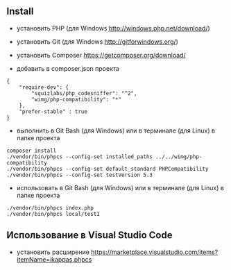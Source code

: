 
## Install

- установить PHP (для Windows http://windows.php.net/download/)

- установить Git (для Windows http://gitforwindows.org/)

- установить Composer https://getcomposer.org/download/

- добавить в composer.json проекта
```
{
    "require-dev": {
        "squizlabs/php_codesniffer": "^2",
        "wimg/php-compatibility": "*"
    },
    "prefer-stable" : true    
}
```

- выполнить в Git Bash (для Windows) или в терминале (для Linux) в папке проекта
```
composer install
./vendor/bin/phpcs --config-set installed_paths ../../wimg/php-compatibility
./vendor/bin/phpcs --config-set default_standard PHPCompatibility
./vendor/bin/phpcs --config-set testVersion 5.3
```

- использовать в Git Bash (для Windows) или в терминале (для Linux) в папке проекта
```
./vendor/bin/phpcs index.php
./vendor/bin/phpcs local/test1
```

## Использование в Visual Studio Code

- установить расширение https://marketplace.visualstudio.com/items?itemName=ikappas.phpcs
